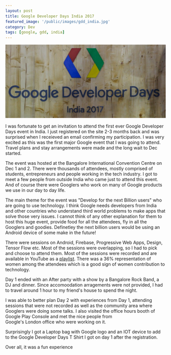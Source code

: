 ```yaml
---
layout: post
title: Google Developer Days India 2017
featured_image: '/public/images/gdd_india.jpg'
category: Dev
tags: [google, gdd, india]
--- 
```

![GDD India 2017](/public/images/gdd_india.jpg)

I was fortunate to get an invitation to attend the first ever Google Developer Days event in India. I just registered on the site 2-3 months
back and was surprised when I receieved an email confirming my participation. I was very excited as this was the first major Google event 
that I was going to attend. Travel plans and stay arrangements were made and the long wait to Dec started.

The event was hosted at the Bangalore International Convention Centre on Dec 1 and 2. There were thousands of attendees, mostly comprised of students,
entrepreneurs and people working in the tech industry. I got to meet a few people from outside India who came just to attend this event.
And of course there were Googlers who work on many of Google products we use in our day to day life.

The main theme for the event was "Develop for the next Billion users" who are going to use technology. I think Google needs 
developers from India and other countries who understand third world problems to make apps that solve those very issues. I cannot think 
of any other explanation for them to host this huge event, provide food for all the attendees, fly in all the Googlers and goodies.
Definetley the next billion users would be using an Android device of some make in the future!

There were sessions on Android, Firebase, Progressive Web Apps, Design, Tensor Flow etc. Most of the sessions were overlapping, so I had
to pick and choose to attend them. Most of the sessions were recorded and are available in YouTube as a [playlist](https://www.youtube.com/playlist?list=PLlyCyjh2pUe_Xyqy9K6sBxwr0L8QaU7dq).
There was a 36% representation of women among the attendees which is a good sign of women contribution to technology.

Day 1 ended with an After party with a show by a Bangalore Rock Band, a DJ and dinner. Since accomoodation arragements were not provided,
I had to travel around 1 hour to my friend's house to spend the night.

I was able to better plan Day 2 with experiences from Day 1, attending sessions that were not recorded as well as the community area 
where Googlers were doing some talks. I also visited the office hours booth of Google Play Console and met the nice people from  
Google's London office who were working on it.

Surprisingly I got a Laptop bag with Google logo and an IOT device to add to the Google Developer Days T Shirt I got on day 1 after the registration.

Over all, it was a fun experience

